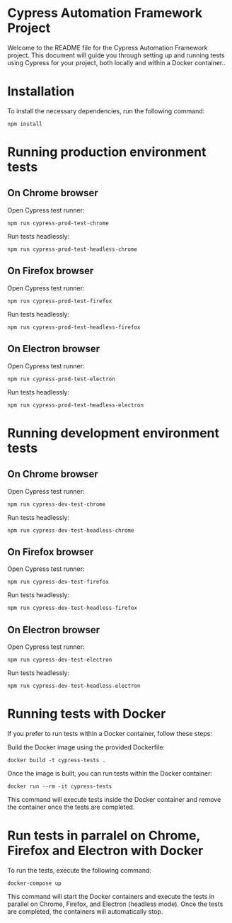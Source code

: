 # Cypress Automation Framework Project
Welcome to the README file for the Cypress Automation Framework project. This document will guide you through setting up and running tests using Cypress for your project, both locally and within a Docker container..

# Installation
To install the necessary dependencies, run the following command:
```
npm install
```
# Running production environment tests

## On Chrome browser
Open Cypress test runner:
```
npm run cypress-prod-test-chrome
```
Run tests headlessly:
```
npm run cypress-prod-test-headless-chrome
```

## On Firefox browser
Open Cypress test runner:
```
npm run cypress-prod-test-firefox
```
Run tests headlessly:
```
npm run cypress-prod-test-headless-firefox
```

## On Electron browser
Open Cypress test runner:
```
npm run cypress-prod-test-electron
```
Run tests headlessly:
```
npm run cypress-prod-test-headless-electron
```

# Running development environment tests
## On Chrome browser
Open Cypress test runner:
```
npm run cypress-dev-test-chrome
```
Run tests headlessly:
```
npm run cypress-dev-test-headless-chrome
```

## On Firefox browser
Open Cypress test runner:
```
npm run cypress-dev-test-firefox
```
Run tests headlessly:
```
npm run cypress-dev-test-headless-firefox
```

## On Electron browser
Open Cypress test runner:
```
npm run cypress-dev-test-electron
```
Run tests headlessly:
```
npm run cypress-dev-test-headless-electron
```

# Running tests with Docker
If you prefer to run tests within a Docker container, follow these steps:

Build the Docker image using the provided Dockerfile:
```
docker build -t cypress-tests .
```
Once the image is built, you can run tests within the Docker container:
```
docker run --rm -it cypress-tests
```
This command will execute tests inside the Docker container and remove the container once the tests are completed.

# Run tests in parralel on Chrome, Firefox and Electron with Docker
To run the tests, execute the following command:
```
docker-compose up
```

This command will start the Docker containers and execute the tests in parallel on Chrome, Firefox, and Electron (headless mode). Once the tests are completed, the containers will automatically stop.